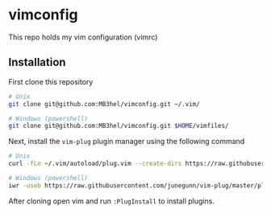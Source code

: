 # vimconfig

This repo holds my vim configuration (vimrc)


## Installation

First clone this repository

```sh
# Unix
git clone git@github.com:MB3hel/vimconfig.git ~/.vim/

# Windows (powershell)
git clone git@github.com:MB3hel/vimconfig.git $HOME/vimfiles/
```


Next, install the `vim-plug` plugin manager using the following command

```sh
# Unix
curl -fLo ~/.vim/autoload/plug.vim --create-dirs https://raw.githubusercontent.com/junegunn/vim-plug/master/plug.vim

# Windows (powershell)
iwr -useb https://raw.githubusercontent.com/junegunn/vim-plug/master/plug.vim | ni $HOME/vimfiles/autoload/plug.vim -Force
```

After cloning open vim and run `:PlugInstall` to install plugins.
